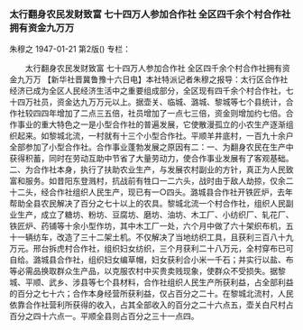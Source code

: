 ### 太行翻身农民发财致富  七十四万人参加合作社  全区四千余个村合作社拥有资金九万万
朱穆之
1947-01-21
第2版()
专栏：

　　太行翻身农民发财致富
    七十四万人参加合作社
    全区四千余个村合作社拥有资金九万万
    【新华社晋冀鲁豫十六日电】本社特派记者朱穆之报导：太行区合作社经济已成为全区人民经济生活中之重要组成部分，全区现有四千余个村合作社，七十四万社员，资金达九万万元以上。据壶关、临城、潞城、黎城等七个县统计，合作社较四四年增加了二点三五倍，社员增加了一点七三倍，资金则增加约七倍。合作事业的重大特色之一是小型合作社的普遍发展，它使散漫孤立的小农生产逐渐组织起来。如黎城北流，一村就有十三个小型合作社。平顺羊井底村，一百九十余户全部参加了小型合作社。合作事业蓬勃发展之原因有二：一、为翻身农民在生产中获得积蓄，同时在劳动互助中节省了大量劳动力，使合作事业发展有了客观基础。二、为合作社本身，执行了扶助农业生产，与发展农村副业的方针，真正为人民致富和服务。如昔阳东登溅村，抗战前有牲口一二六头，战时由于敌人劫掠，仅余二十二头，经合作社组织人民生产，现已有一○四头。潞城县合作社开铁匠炉，去年帮助全县农民解决了百分之七十以上的农具。黎城北流一个村合作社，组织人民副业生产，成立了糖坊、粉坊、豆腐坊、磨坊、油坊、木工厂、小纺织厂、轧花厂、铁匠炉、药铺等十余小型作坊，其中木工厂一处，六个月中做了六十架织布机，五十一辆纺车，改造了三十二架土机。不仅解决了当地纺织工具，且获利三百八十九万元。邢台拆虎村合作社，组织妇女纺织，三个月获利二十八万元，全村穿布已可自给。潞城县合作社，组织妇女编草帽，妇女获利合小米一千石；并实行以盐、布等必需品换取群众生产品，以克服农村中买贵卖贱现象，使群众不受损失。据黎城、平顺、武乡、涉县等七个县材料，合作社组织人民生产所获利益，占全部利益的百分之七十六；合作本身经营所获利益，仅占百分之二十。在黎城北流村，人民依靠合作社营利所获得的收入，占其全部收入的百分之二十六点五，壶关白尺村占百分之四十六点一。平顺全县则占百分之三十一点四。
